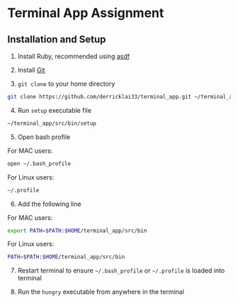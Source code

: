 # Terminal App Assignment

## Installation and Setup

1. Install Ruby, recommended using [asdf](https://asdf-vm.com/)

2. Install [Git](https://git-scm.com/downloads)

3. `git clone` to your home directory

```bash
git clone https://github.com/derricklai33/terminal_app.git ~/terminal_app
```
4. Run `setup` executable file

```bash
~/terminal_app/src/bin/setup
```
5. Open bash profile

For MAC users:
```bash
open ~/.bash_profile
```

For Linux users:
```bash
~/.profile
```
6. Add the following line

For MAC users:
```bash
export PATH=$PATH:$HOME/terminal_app/src/bin
```

For Linux users:
```bash
PATH=$PATH:$HOME/terminal_app/src/bin
```

7. Restart terminal to ensure `~/.bash_profile` or `~/.profile` is loaded into terminal

8. Run the `hungry` executable from anywhere in the terminal